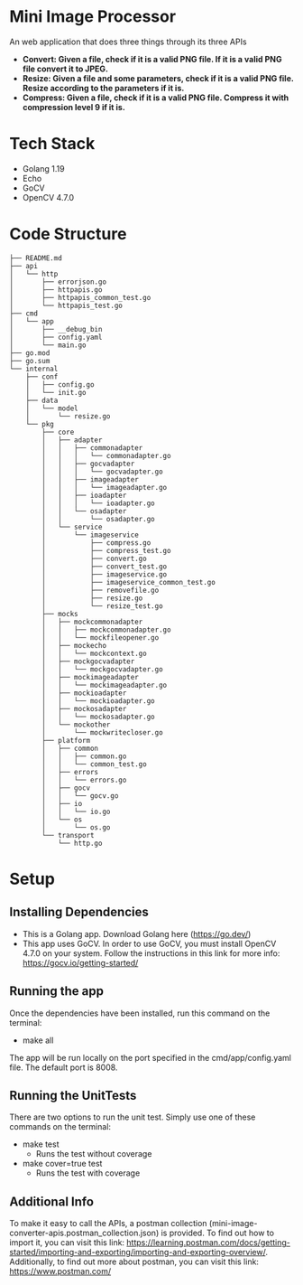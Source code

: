 # Mini Image Processor

An web application that does three things through its three APIs

 - **Convert: Given a file, check if it is a valid PNG file. If it is a valid PNG file convert it to JPEG.**
 - **Resize: Given a file and some parameters, check if it is a valid PNG file. Resize according to the parameters if it is.**
 - **Compress: Given a file, check if it is a valid PNG file. Compress it with compression level 9 if it is.**
# Tech Stack
 - Golang 1.19
 - Echo
 - GoCV
 - OpenCV 4.7.0

# Code Structure
```
├── README.md
├── api
│   └── http
│       ├── errorjson.go
│       ├── httpapis.go
│       ├── httpapis_common_test.go
│       └── httpapis_test.go
├── cmd
│   └── app
│       ├── __debug_bin
│       ├── config.yaml
│       └── main.go
├── go.mod
├── go.sum
└── internal
    ├── conf
    │   ├── config.go
    │   └── init.go
    ├── data
    │   └── model
    │       └── resize.go
    └── pkg
        ├── core
        │   ├── adapter
        │   │   ├── commonadapter
        │   │   │   └── commonadapter.go
        │   │   ├── gocvadapter
        │   │   │   └── gocvadapter.go
        │   │   ├── imageadapter
        │   │   │   └── imageadapter.go
        │   │   ├── ioadapter
        │   │   │   └── ioadapter.go
        │   │   └── osadapter
        │   │       └── osadapter.go
        │   └── service
        │       └── imageservice
        │           ├── compress.go
        │           ├── compress_test.go
        │           ├── convert.go
        │           ├── convert_test.go
        │           ├── imageservice.go
        │           ├── imageservice_common_test.go
        │           ├── removefile.go
        │           ├── resize.go
        │           └── resize_test.go
        ├── mocks
        │   ├── mockcommonadapter
        │   │   ├── mockcommonadapter.go
        │   │   └── mockfileopener.go
        │   ├── mockecho
        │   │   └── mockcontext.go
        │   ├── mockgocvadapter
        │   │   └── mockgocvadapter.go
        │   ├── mockimageadapter
        │   │   └── mockimageadapter.go
        │   ├── mockioadapter
        │   │   └── mockioadapter.go
        │   ├── mockosadapter
        │   │   └── mockosadapter.go
        │   └── mockother
        │       └── mockwritecloser.go
        ├── platform
        │   ├── common
        │   │   ├── common.go
        │   │   └── common_test.go
        │   ├── errors
        │   │   └── errors.go
        │   ├── gocv
        │   │   └── gocv.go
        │   ├── io
        │   │   └── io.go
        │   └── os
        │       └── os.go
        └── transport
            └── http.go
```

# Setup

## Installing Dependencies

 - This is a Golang app. Download Golang here (https://go.dev/)
 - This app uses GoCV. In order to use GoCV, you must install OpenCV 4.7.0 on your system. Follow the instructions in this link for more info: https://gocv.io/getting-started/
## Running the app
Once the dependencies have been installed, run this command on the terminal:

- make all

The app will be run locally on the port specified in the cmd/app/config.yaml file. The default port is 8008.

## Running the UnitTests

 There are two options to run the unit test. Simply use one of these commands on the terminal:
 

 - make test
	 - Runs the test without coverage
 - make cover=true test
	 - Runs the test with coverage

## Additional Info
To make it easy to call the APIs, a postman collection (mini-image-converter-apis.postman_collection.json) is provided. To find out how to import it, you can visit this link: https://learning.postman.com/docs/getting-started/importing-and-exporting/importing-and-exporting-overview/. Additionally, to find out more about postman, you can visit this link: https://www.postman.com/